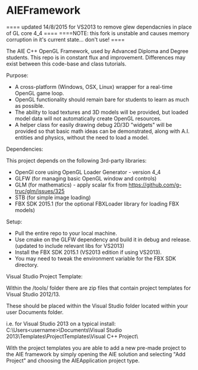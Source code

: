 AIEFramework
============
==== updated 14/8/2015 for VS2013 to remove glew dependacnies in place of GL core 4_4 ====
====NOTE: this fork is unstable and causes memory corruption in it's current state... don't use! ====

The AIE C++ OpenGL Framework, used by Advanced Diploma and Degree students. This repo is in constant flux and improvement. Differences may exist between this code-base and class tutorials.

Purpose:

  - A cross-platform (Windows, OSX, Linux) wrapper for a real-time OpenGL game loop.
  - OpenGL functionality should remain bare for students to learn as much as possible.
  - The ability to load textures and 3D models will be provided, but loaded model data will
    not automatically create OpenGL resources.
  - A helper class for easily drawing debug 2D/3D "widgets" will be provided so that basic 
    math ideas can be demonstrated, along with A.I. entities and physics, without the need to 
    load a model.

Dependencies:

  This project depends on the following 3rd-party libraries:

  - OpenGl core using OpenGL Loader Generator - version 4_4
  - GLFW (for managing basic OpenGL window and controls)
  - GLM (for mathematics) - apply scalar fix from https://github.com/g-truc/glm/issues/325
  - STB (for simple image loading) 
  - FBX SDK 2015.1 (for the optional FBXLoader library for loading FBX models)
 
Setup:

  - Pull the entire repo to your local machine.
  - Use cmake on the GLFW dependency and build it in debug and release. (updated to include relevant libs for VS2013)
  - Install the FBX SDK 2015.1 (VS2013 edition if using VS2013).
  - You may need to tweak the environment variable for the FBX SDK directory.

Visual Studio Project Template:

  Within the /tools/ folder there are zip files that contain project templates for Visual Studio 2012/13.
  
  These should be placed within the Visual Studio folder located within your user Documents folder.
  
  i.e. for Visual Studio 2013 on a typical install:
    C:\Users\<username>\Documents\Visual Studio 2013\Templates\ProjectTemplates\Visual C++ Project\
    
  With the project templates you are able to add a new pre-made project to the AIE framework by simply opening the AIE solution and selecting "Add Project" and choosing the AIEApplication project type.
